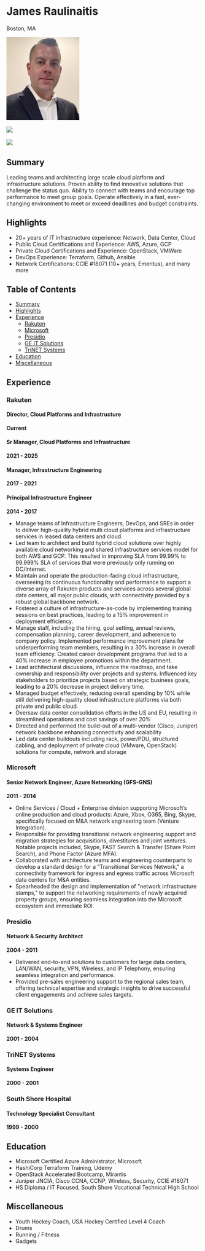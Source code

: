 # James Raulinaitis
Boston, MA

![ProfilePic](https://raw.githubusercontent.com/jamesraul/jamesraul.github.io/master/profilepic.jpg)

[![](https://content.linkedin.com/content/dam/me/business/en-us/amp/brand-site/v2/bg/LI-Bug.svg.original.svg)](https://www.linkedin.com/in/jamesraul)

[![](https://th.bing.com/th/id/OIP.dMzgEqeJEZBnC8gPROsCNAHaHa?w=100&h=100&c=7&r=0&o=5&pid=1.7)](https://forms.microsoft.com/Pages/ResponsePage.aspx?id=DQSIkWdsW0yxEjajBLZtrQAAAAAAAAAAAANAAZsMLtZURE5BMkJZVUJNWTZNSkYyT0k1NjFVQUM3SS4u)

## Summary 
Leading teams and architecting large scale cloud platform and infrastructure solutions. Proven ability to find innovative solutions that challenge the status quo. Ability to connect with teams and encourage top performance to meet group goals. Operate effectively in a fast, ever-changing environment to meet or exceed deadlines and budget constraints. 

## Highlights
- 20+ years of IT infrastructure experience: Network, Data Center, Cloud          
- Public Cloud Certifications and Experience: AWS, Azure, GCP
- Private Cloud Certifications and Experience: OpenStack, VMWare
- DevOps Experience: Terraform, Github, Ansible
- Network Certifications: CCIE #18071 (10+ years, Emeritus), and many more

## Table of Contents
* [Summary](#summary)
* [Highlights](#highlights)
* [Experience](#experience)
  * [Rakuten](#rakuten)
  * [Microsoft](#microsoft)
  * [Presidio](#presidio)
  * [GE IT Solutions](#ge-it-solutions)
  * [TriNET Systems](#trinet-systems)
* [Education](#education)
* [Miscellaneous](#miscellaneous)


## Experience
### Rakuten
#### Director, Cloud Platforms and Infrastructure
**Current**
#### Sr Manager, Cloud Platforms and Infrastructure
**2021 - 2025**
#### Manager, Infrastructure Engineering
**2017 - 2021**
#### Principal Infrastructure Engineer
**2014 - 2017**
- Manage teams of Infrastructure Engineers, DevOps, and SREs in order to deliver high-quality hybrid multi cloud platforms and infrastructure services in leased data centers and cloud. 
- Led team to architect and build hybrid cloud solutions over highly available cloud networking and shared infrastructure services model for both AWS and GCP. This resulted in improving SLA from 99.99% to 99.999% SLA of services that were previously only running on DC/Internet. 
- Maintain and operate the production-facing cloud infrastructure, overseeing its continuous functionality and performance to support a diverse array of Rakuten products and services across several global data centers, all major public clouds, with connectivity provided by a robust global backbone network.
- Fostered a culture of infrastructure-as-code by implementing training sessions on best practices, leading to a 15% improvement in deployment efficiency.
- Manage staff, including the hiring, goal setting, annual reviews, compensation planning, career development, and adherence to company policy. Implemented performance improvement plans for underperforming team members, resulting in a 30% increase in overall team efficiency. Created career development programs that led to a 40% increase in employee promotions within the department.
- Lead architectural discussions, influence the roadmap, and take ownership and responsibility over projects and systems. Influenced key stakeholders to prioritize projects based on strategic business goals, leading to a 20% decrease in project delivery time.
- Managed budget effectively, reducing overall spending by 10% while still delivering high-quality cloud infrastructure platforms via both private and public cloud.
- Oversaw data center consolidation efforts in the US and EU, resulting in streamlined operations and cost savings of over 20%
- Directed and performed the build-out of a multi-vendor (Cisco, Juniper) network backbone enhancing connectivity and scalability
- Led data center buildouts including rack, power/PDU, structured cabling, and deployment of private cloud (VMware, OpenStack) solutions for compute, network and storage 

### Microsoft
#### Senior Network Engineer, Azure Networking (GFS-GNS)
**2011 - 2014**
- Online Services / Cloud + Enterprise division supporting Microsoft’s online production and cloud products: Azure, Xbox, O365, Bing, Skype, specifically focused on M&A network engineering team (Venture Integration). 
- Responsible for providing transitional network engineering support and migration strategies for acquisitions, divestitures and joint ventures. Notable projects included, Skype, FAST Search & Transfer (Share Point Search), and Phone Factor (Azure MFA). 
- Collaborated with architecture teams and engineering counterparts to develop a standard design for a "Transitional Services Network," a connectivity framework for ingress and egress traffic across Microsoft data centers for M&A entities. 
- Spearheaded the design and implementation of "network infrastructure stamps," to support the 
networking requirements of newly acquired property groups, ensuring seamless integration into the 
Microsoft ecosystem and immediate ROI. 

### Presidio
#### Network & Security Architect
**2004 - 2011**
- Delivered end-to-end solutions to customers for large data centers, LAN/WAN, security, VPN, Wireless, and IP Telephony, ensuring seamless integration and performance. 
- Provided pre-sales engineering support to the regional sales team, offering technical expertise and strategic insights to drive successful client engagements and achieve sales targets.

### GE IT Solutions
#### Network & Systems Engineer
**2001 - 2004**

### TriNET Systems
#### Systems Engineer 
**2000 - 2001**

### South Shore Hospital
#### Technology Specialist Consultant
**1999 - 2000**

## Education
- Microsoft Certified Azure Administrator, Microsoft
- HashiCorp Terraform Training, Udemy
- OpenStack Accelerated Bootcamp, Mirantis
- Juniper JNCIA, Cisco CCNA, CCNP, Wireless, Security, CCIE #18071
- HS Diploma / IT Focused, South Shore Vocational Technical High School

## Miscellaneous
- Youth Hockey Coach, USA Hockey Certified Level 4 Coach
- Drums
- Running / Fitness
- Gadgets
